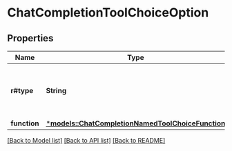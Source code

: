 # ChatCompletionToolChoiceOption

## Properties
Name | Type | Description | Notes
------------ | ------------- | ------------- | -------------
**r#type** | **String** | The type of the tool. Currently, only `function` is supported. | 
**function** | [***models::ChatCompletionNamedToolChoiceFunction**](ChatCompletionNamedToolChoice_function.md) |  | 

[[Back to Model list]](../README.md#documentation-for-models) [[Back to API list]](../README.md#documentation-for-api-endpoints) [[Back to README]](../README.md)


